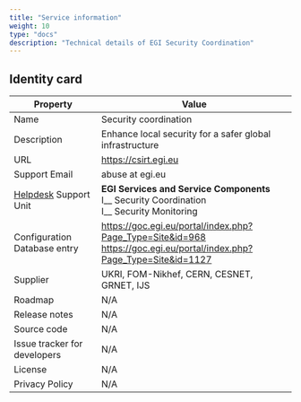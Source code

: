 ```yaml
---
title: "Service information"
weight: 10
type: "docs"
description: "Technical details of EGI Security Coordination"
---
```


## Identity card

<!-- markdownlint-disable no-inline-html no-bare-urls -->

| Property                     | Value                                                                                                                       |
| ---------------------------- | --------------------------------------------------------------------------------------------------------------------------- |
| Name                         | Security coordination                                                                                                       |
| Description                  | Enhance local security for a safer global infrastructure                                                                    |
| URL                          | https://csirt.egi.eu                                                                                                        |
| Support Email                | abuse at egi.eu                                                                                                             |
| [Helpdesk](..) Support Unit  | **EGI Services and Service Components** <br/> I\_\_ Security Coordination <br/> I\_\_ Security Monitoring                   |
| Configuration Database entry | https://goc.egi.eu/portal/index.php?Page_Type=Site&id=968 <br /> https://goc.egi.eu/portal/index.php?Page_Type=Site&id=1127 |
| Supplier                     | UKRI, FOM-Nikhef, CERN, CESNET, GRNET, IJS                                                                                  |
| Roadmap                      | N/A                                                                                                                         |
| Release notes                | N/A                                                                                                                         |
| Source code                  | N/A                                                                                                                         |
| Issue tracker for developers | N/A                                                                                                                         |
| License                      | N/A                                                                                                                         |
| Privacy Policy               | N/A                                                                                                                         |

<!-- markdownlint-enable no-inline-html no-bare-urls -->
